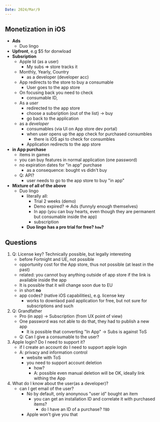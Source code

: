 ```yaml
---
Date: 2024/Mar/9
---
```


## Monetization in iOS

- **Ads**
  - Duo lingo
- **Upfront**, e.g $5 for donwload
- **Subsription**
  - Apple Id (as a user)
    - My subs => store tracks it
  - Monthly, Yearly, Country
    - as a developer (developer acc)
  - App redirects to the store to buy a consumable
    - User goes to the app store
  - On focusing back you need to check
    - consumable ID,
  - As a _user_
    - redirected to the app store
    - choose a subsription (out of the list) -> buy
    - go back to the application
  - as a _developer_
    - consumables (via UI on App store dev portal)
    - when user opens up the app check for purchased consumbles
      - there is iOS api to check for consumbles
    - Application redirects to the app store
- **in App purchase**
  - items in games
  - you can buy features in normal application (one password)
  - no expiration dates for "in app" purchase
    - as a consequence: bought vs didn't buy
  - Q: API?
    - user needs to go to the app store to buy "in app"
- **Mixture of all of the above**
  - Duo lingo
    - literally all:
      - Trial 2 weeks (demo)
      - Demo expired? => Ads (funnyly enough themselves)
      - In app (you can buy hearts, even though they are permanent but consumable inside the app)
      - subscription
    - **Duo lingo has a pro trial for free? `how`?**

## Questions

1. Q: License key? Technically possible, but legally interesting
   - before Fortnight and UE, not possible
   - opportunity cost for the App store, thus not possible (at least in the past)
   - related: you cannot buy anything outside of app store if the link is available inside the app
   - It is possible that it will change soon due to EU
   - in short **no**
   - app codes? (native iOS capabilities), e.g. license key
     - works to downlaod paid application for free, but not sure for subscriptions and such
2. Q: Grandfather
   - Pro (in app) -> Subscription (from UX point of view)
   - One password was not able to do that, they had to publish a new app
     - It is possible that converting "In App" -> Subs is against ToS
   - Q: Can I give a consumable to the user?
3. Apple login? Do I need to support it?
   - if I create an account do I need to support apple login
   - A: privacy and information control
     - website with ToS
     - you need to support account deletion
       - how?
       - A: possible even manual deletion will be OK, ideally link withing the App
4. What do I know about the user(as a developer)?
   - can I get email of the user?
     - No by default, only anonynous "user id" bought an item
       - you can get an installation ID and correlate it with purchased items?
         - do I have an ID of a purchase? `TBD`
     - Apple won't give you that
